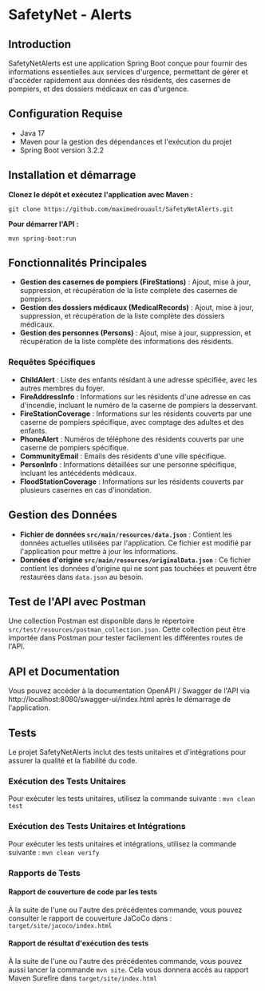 # SafetyNet - Alerts

## Introduction
SafetyNetAlerts est une application Spring Boot conçue pour fournir des informations essentielles aux services d'urgence, permettant de gérer et d'accéder rapidement aux données des résidents, des casernes de pompiers, et des dossiers médicaux en cas d'urgence.

## Configuration Requise
- Java 17
- Maven pour la gestion des dépendances et l'exécution du projet
- Spring Boot version 3.2.2

## Installation et démarrage
**Clonez le dépôt et exécutez l'application avec Maven :**

`git clone https://github.com/maximedrouault/SafetyNetAlerts.git`

**Pour démarrer l'API :**

`mvn spring-boot:run`


## Fonctionnalités Principales
- **Gestion des casernes de pompiers (FireStations)** : Ajout, mise à jour, suppression, et récupération de la liste complète des casernes de pompiers.
- **Gestion des dossiers médicaux (MedicalRecords)** : Ajout, mise à jour, suppression, et récupération de la liste complète des dossiers médicaux.
- **Gestion des personnes (Persons)** : Ajout, mise à jour, suppression, et récupération de la liste complète des informations des résidents.

### Requêtes Spécifiques
- **ChildAlert** : Liste des enfants résidant à une adresse spécifiée, avec les autres membres du foyer.
- **FireAddressInfo** : Informations sur les résidents d'une adresse en cas d'incendie, incluant le numéro de la caserne de pompiers la desservant.
- **FireStationCoverage** : Informations sur les résidents couverts par une caserne de pompiers spécifique, avec comptage des adultes et des enfants.
- **PhoneAlert** : Numéros de téléphone des résidents couverts par une caserne de pompiers spécifique.
- **CommunityEmail** : Emails des résidents d'une ville spécifique.
- **PersonInfo** : Informations détaillées sur une personne spécifique, incluant les antécédents médicaux.
- **FloodStationCoverage** : Informations sur les résidents couverts par plusieurs casernes en cas d'inondation.

## Gestion des Données
- **Fichier de données `src/main/resources/data.json`** : Contient les données actuelles utilisées par l'application. Ce fichier est modifié par l'application pour mettre à jour les informations.
- **Données d'origine `src/main/resources/originalData.json`** : Ce fichier contient les données d'origine qui ne sont pas touchées et peuvent être restaurées dans `data.json` au besoin.

## Test de l'API avec Postman
Une collection Postman est disponible dans le répertoire `src/test/resources/postman_collection.json`. Cette collection peut être importée dans Postman pour tester facilement les différentes routes de l'API.

## API et Documentation
Vous pouvez accéder à la documentation OpenAPI / Swagger de l'API via http://localhost:8080/swagger-ui/index.html après le démarrage de l'application.

## Tests
Le projet SafetyNetAlerts inclut des tests unitaires et d'intégrations pour assurer la qualité et la fiabilité du code.

### Exécution des Tests Unitaires
Pour exécuter les tests unitaires, utilisez la commande suivante :
`mvn clean test`

### Exécution des Tests Unitaires et Intégrations
Pour exécuter les tests unitaires et intégrations, utilisez la commande suivante :
`mvn clean verify`

### Rapports de Tests
#### Rapport de couverture de code par les tests
À la suite de l'une ou l'autre des précédentes commande, vous pouvez consulter le rapport de couverture JaCoCo dans : `target/site/jacoco/index.html`

#### Rapport de résultat d'exécution des tests
À la suite de l'une ou l'autre des précédentes commande, vous pouvez aussi lancer la commande `mvn site`.
Cela vous donnera accès au rapport Maven Surefire dans `target/site/index.html`


